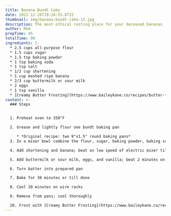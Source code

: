 ```yaml
---
title: Banana Bundt Cake
date: 2022-12-26T19:24:53.872Z
thumbnail: img/banana-bundt-cake-12.jpg
description: The most ethical resting place for your deceased bananas
author: Mom
prepTime: 45
totalTime: 90
ingredients: |-
  * 2﻿.5 cups all-purpose flour
  * 1﻿.5 cups sugar
  * 1﻿.5 tsp baking powder
  * 1﻿ tsp baking soda
  * 1﻿ tsp salt
  * 1﻿/2 cup shortening
  * 1﻿ cup mashed ripe banana
  * 2﻿/3 cup buttermilk or sour milk
  * 2﻿ eggs
  * 1﻿ tsp vanilla
  * [C﻿reamy Butter Frosting](https://www.baileykane.co/recipes/butter-frosting)
content: >-
  ### S﻿teps


  1. P﻿reheat oven to 350°F

  2. G﻿rease and lightly flour one bundt baking pan

     * *O﻿riginal recipe: two 9"x1.5" round baking pans*
  3. I﻿n a mixer bowl combine the flour, sugar, baking powder, baking soda, and salt

  4. Add shortening and banana; beat on low speed of electric mixer till combined

  5. A﻿dd buttermilk or sour milk, eggs, and vanilla; beat 2 minutes on medium speed

  6. T﻿urn batter into prepared pan

  7. B﻿ake for 30 minutes or till done

  8. C﻿ool 10 minutes on wire racks

  9. R﻿emove from pans; cool thoroughly

  10. F﻿rost with [Creamy Butter Frosting](https://www.baileykane.co/recipes/butter-frosting)
---
```


